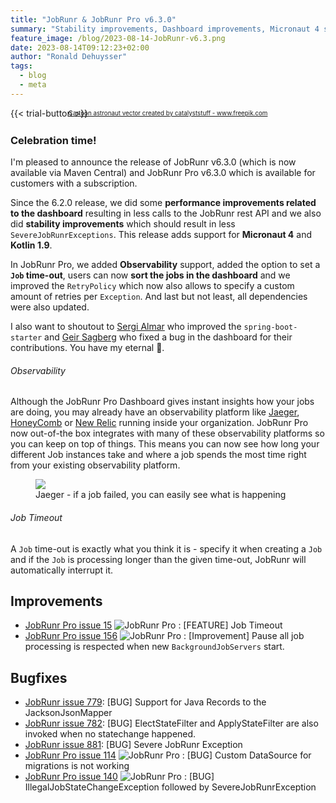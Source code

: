 ```yaml
---
title: "JobRunr & JobRunr Pro v6.3.0"
summary: "Stability improvements, Dashboard improvements, Micronaut 4 support, Kotlin 1.9 support and Job Timeouts!"
feature_image: /blog/2023-08-14-JobRunr-v6.3.png
date: 2023-08-14T09:12:23+02:00
author: "Ronald Dehuysser"
tags:
  - blog
  - meta
---
```

{{< trial-button >}}

<div style="text-align: center;margin: -2em 0 2em;">
<small style="font-size: 70%;"><a href='https://www.freepik.com/vectors/cartoon-astronaut'>Cartoon astronaut vector created by catalyststuff - www.freepik.com</a></small>
</div>

<style type="text/css">
    .post-full-content img {display: inline-block; margin: 0 auto}
</style>

### Celebration time!
I'm pleased to announce the release of JobRunr v6.3.0 (which is now available via Maven Central) and JobRunr Pro v6.3.0 which is available for customers with a subscription. 

Since the 6.2.0 release, we did some **performance improvements related to the dashboard** resulting in less calls to the JobRunr rest API and we also did **stability improvements** which should result in less `SevereJobRunrExceptions`. This release adds support for **Micronaut 4** and **Kotlin 1.9**. 

In JobRunr Pro, we added **Observability** support, added the option to set a **`Job` time-out**, users can now **sort the jobs in the dashboard** and we improved the `RetryPolicy` which now also allows to specify a custom amount of retries per `Exception`.
And last but not least, all dependencies were also updated.

I also want to shoutout to [Sergi Almar](https://github.com/salmar) who improved the `spring-boot-starter` and [Geir Sagberg](https://github.com/geirsagberg) who fixed a bug in the dashboard for their contributions. You have my eternal 🙏.


###### Observability
Although the JobRunr Pro Dashboard gives instant insights how your jobs are doing, you may already have an observability platform like [Jaeger](https://www.jaegertracing.io/), [HoneyComb](https://www.honeycomb.io) or [New Relic](https://newrelic.com) running inside your organization. JobRunr Pro now out-of-the box integrates with many of these observability platforms so you can keep on top of things. This means you can now see how long your different Job instances take and where a job spends the most time right from your existing observability platform.

<figure>
<img src="/documentation/jobrunr-pro-jaeger-failed-job.png" class="kg-image">
<figcaption>Jaeger - if a job failed, you can easily see what is happening</figcaption>
</figure>

###### Job Timeout
A `Job` time-out is exactly what you think it is - specify it when creating a `Job` and if the `Job` is processing longer than the given time-out, JobRunr will automatically interrupt it. 

## Improvements
-  [JobRunr Pro issue 15](https://github.com/jobrunr/jobrunr-pro/issues/15) ![JobRunr Pro](/JobRunr-Pro.svg) : [FEATURE] Job Timeout
- [JobRunr Pro issue 156](https://github.com/jobrunr/jobrunr-pro/issues/140) ![JobRunr Pro](/JobRunr-Pro.svg) : [Improvement] Pause all job processing is respected when new `BackgroundJobServers` start.

## Bugfixes
- [JobRunr issue 779](https://github.com/jobrunr/jobrunr/issues/779): [BUG] Support for Java Records to the JacksonJsonMapper
- [JobRunr issue 782](https://github.com/jobrunr/jobrunr/issues/782): [BUG] ElectStateFilter and ApplyStateFilter are also invoked when no statechange happened.
- [JobRunr issue 881](https://github.com/jobrunr/jobrunr/issues/881): [BUG] Severe JobRunr Exception
- [JobRunr Pro issue 114](https://github.com/jobrunr/jobrunr-pro/issues/114) ![JobRunr Pro](/JobRunr-Pro.svg) : [BUG] Custom DataSource for migrations is not working
- [JobRunr Pro issue 140](https://github.com/jobrunr/jobrunr-pro/issues/140) ![JobRunr Pro](/JobRunr-Pro.svg) : [BUG] IllegalJobStateChangeException followed by SevereJobRunrException